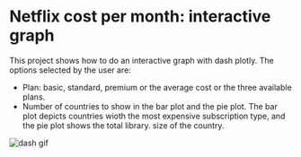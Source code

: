 # Netflix cost per month: interactive graph 
This project shows how to do an interactive graph with dash plotly. The options selected by the user are:
* Plan: basic, standard, premium or the average cost or the three available plans.
* Number of countries to show in the bar plot and the pie plot. The bar plot depicts countries wioth the most expensive subscription type, and the pie plot shows the total library. size of the country.


![dash gif](https://user-images.githubusercontent.com/97046344/153580925-9bd46461-0740-4521-80d0-6f93a6ee3e0a.gif)
